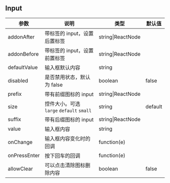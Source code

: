 ## Input


| 参数         | 说明                                     | 类型              | 默认值  |
| ------------ | ---------------------------------------- | ----------------- | ------- |
| addonAfter   | 带标签的 input，设置后置标签             | string\|ReactNode |         |
| addonBefore  | 带标签的 input，设置前置标签             | string\|ReactNode  |         |
| defaultValue | 输入框默认内容                           | string            |         |
| disabled     | 是否禁用状态，默认为 false               | boolean           | false   |
| prefix       | 带有前缀图标的 input                     | string\|ReactNode |         |
| size         | 控件大小。可选 `large` `default` `small` | string            | default |
| suffix       | 带有后缀图标的 input                     | string\|ReactNode |         |
| value        | 输入框内容                               | string            |         |
| onChange     | 输入框内容变化时的回调                   | function(e)       |         |
| onPressEnter | 按下回车的回调                           | function(e)       |         |
| allowClear   | 可以点击清除图标删除内容                 | boolean           | false   |